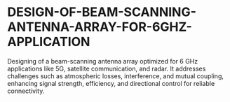 # DESIGN-OF-BEAM-SCANNING-ANTENNA-ARRAY-FOR-6GHZ-APPLICATION
Designing of a beam-scanning antenna array optimized for 6 GHz applications like 5G, satellite communication, and radar. It addresses challenges such as atmospheric losses, interference, and mutual coupling, enhancing signal strength, efficiency, and directional control for reliable connectivity. 

